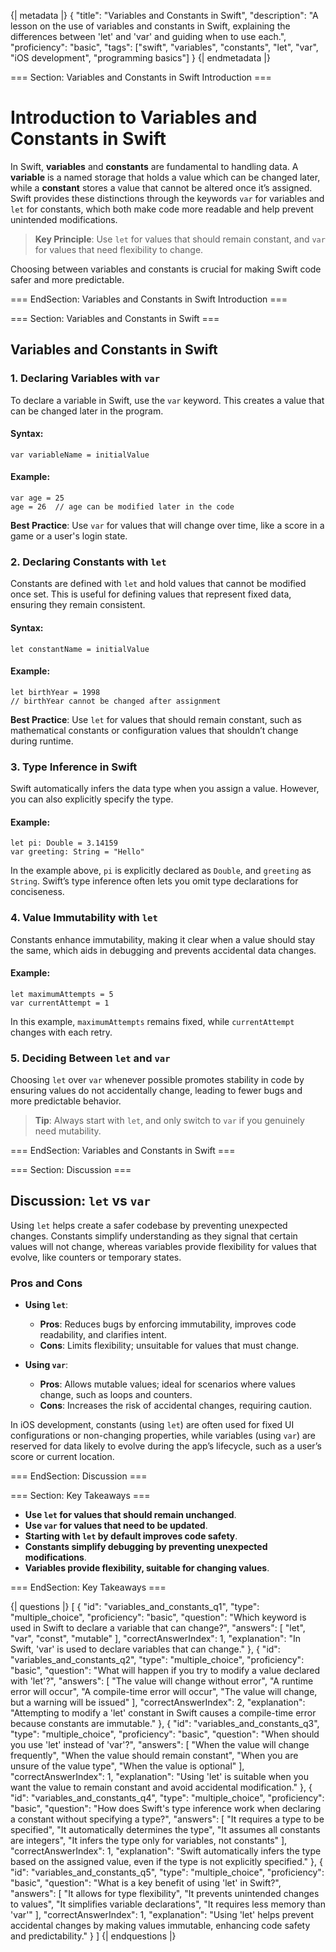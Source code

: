 {| metadata |}
{
    "title": "Variables and Constants in Swift",
    "description": "A lesson on the use of variables and constants in Swift, explaining the differences between 'let' and 'var' and guiding when to use each.",
    "proficiency": "basic",
    "tags": ["swift", "variables", "constants", "let", "var", "iOS development", "programming basics"]
}
{| endmetadata |}

=== Section: Variables and Constants in Swift Introduction ===
# Introduction to Variables and Constants in Swift

In Swift, **variables** and **constants** are fundamental to handling data. A **variable** is a named storage that holds a value which can be changed later, while a **constant** stores a value that cannot be altered once it’s assigned. Swift provides these distinctions through the keywords `var` for variables and `let` for constants, which both make code more readable and help prevent unintended modifications.

> **Key Principle**: Use `let` for values that should remain constant, and `var` for values that need flexibility to change.

Choosing between variables and constants is crucial for making Swift code safer and more predictable.

=== EndSection: Variables and Constants in Swift Introduction ===

=== Section: Variables and Constants in Swift ===
## Variables and Constants in Swift

### 1. Declaring Variables with `var`
To declare a variable in Swift, use the `var` keyword. This creates a value that can be changed later in the program.

#### Syntax:
    var variableName = initialValue

#### Example:
    var age = 25
    age = 26  // age can be modified later in the code

**Best Practice**: Use `var` for values that will change over time, like a score in a game or a user's login state.

### 2. Declaring Constants with `let`
Constants are defined with `let` and hold values that cannot be modified once set. This is useful for defining values that represent fixed data, ensuring they remain consistent.

#### Syntax:
    let constantName = initialValue

#### Example:
    let birthYear = 1998
    // birthYear cannot be changed after assignment

**Best Practice**: Use `let` for values that should remain constant, such as mathematical constants or configuration values that shouldn’t change during runtime.

### 3. Type Inference in Swift
Swift automatically infers the data type when you assign a value. However, you can also explicitly specify the type.

#### Example:
    let pi: Double = 3.14159
    var greeting: String = "Hello"

In the example above, `pi` is explicitly declared as `Double`, and `greeting` as `String`. Swift’s type inference often lets you omit type declarations for conciseness.

### 4. Value Immutability with `let`
Constants enhance immutability, making it clear when a value should stay the same, which aids in debugging and prevents accidental data changes.

#### Example:
    let maximumAttempts = 5
    var currentAttempt = 1

In this example, `maximumAttempts` remains fixed, while `currentAttempt` changes with each retry.

### 5. Deciding Between `let` and `var`
Choosing `let` over `var` whenever possible promotes stability in code by ensuring values do not accidentally change, leading to fewer bugs and more predictable behavior.

> **Tip**: Always start with `let`, and only switch to `var` if you genuinely need mutability.

=== EndSection: Variables and Constants in Swift ===

=== Section: Discussion ===
## Discussion: `let` vs `var`

Using `let` helps create a safer codebase by preventing unexpected changes. Constants simplify understanding as they signal that certain values will not change, whereas variables provide flexibility for values that evolve, like counters or temporary states.

### Pros and Cons
- **Using `let`**:
  - **Pros**: Reduces bugs by enforcing immutability, improves code readability, and clarifies intent.
  - **Cons**: Limits flexibility; unsuitable for values that must change.

- **Using `var`**:
  - **Pros**: Allows mutable values; ideal for scenarios where values change, such as loops and counters.
  - **Cons**: Increases the risk of accidental changes, requiring caution.

In iOS development, constants (using `let`) are often used for fixed UI configurations or non-changing properties, while variables (using `var`) are reserved for data likely to evolve during the app’s lifecycle, such as a user’s score or current location.

=== EndSection: Discussion ===

=== Section: Key Takeaways ===
- **Use `let` for values that should remain unchanged**.
- **Use `var` for values that need to be updated**.
- **Starting with `let` by default improves code safety**.
- **Constants simplify debugging by preventing unexpected modifications**.
- **Variables provide flexibility, suitable for changing values**.

=== EndSection: Key Takeaways ===

{| questions |}
[
    {
        "id": "variables_and_constants_q1",
        "type": "multiple_choice",
        "proficiency": "basic",
        "question": "Which keyword is used in Swift to declare a variable that can change?",
        "answers": [
            "let",
            "var",
            "const",
            "mutable"
        ],
        "correctAnswerIndex": 1,
        "explanation": "In Swift, 'var' is used to declare variables that can change."
    },
    {
        "id": "variables_and_constants_q2",
        "type": "multiple_choice",
        "proficiency": "basic",
        "question": "What will happen if you try to modify a value declared with 'let'?",
        "answers": [
            "The value will change without error",
            "A runtime error will occur",
            "A compile-time error will occur",
            "The value will change, but a warning will be issued"
        ],
        "correctAnswerIndex": 2,
        "explanation": "Attempting to modify a 'let' constant in Swift causes a compile-time error because constants are immutable."
    },
    {
        "id": "variables_and_constants_q3",
        "type": "multiple_choice",
        "proficiency": "basic",
        "question": "When should you use 'let' instead of 'var'?",
        "answers": [
            "When the value will change frequently",
            "When the value should remain constant",
            "When you are unsure of the value type",
            "When the value is optional"
        ],
        "correctAnswerIndex": 1,
        "explanation": "Using 'let' is suitable when you want the value to remain constant and avoid accidental modification."
    },
    {
        "id": "variables_and_constants_q4",
        "type": "multiple_choice",
        "proficiency": "basic",
        "question": "How does Swift's type inference work when declaring a constant without specifying a type?",
        "answers": [
            "It requires a type to be specified",
            "It automatically determines the type",
            "It assumes all constants are integers",
            "It infers the type only for variables, not constants"
        ],
        "correctAnswerIndex": 1,
        "explanation": "Swift automatically infers the type based on the assigned value, even if the type is not explicitly specified."
    },
    {
        "id": "variables_and_constants_q5",
        "type": "multiple_choice",
        "proficiency": "basic",
        "question": "What is a key benefit of using 'let' in Swift?",
        "answers": [
            "It allows for type flexibility",
            "It prevents unintended changes to values",
            "It simplifies variable declarations",
            "It requires less memory than 'var'"
        ],
        "correctAnswerIndex": 1,
        "explanation": "Using 'let' helps prevent accidental changes by making values immutable, enhancing code safety and predictability."
    }
]
{| endquestions |}
